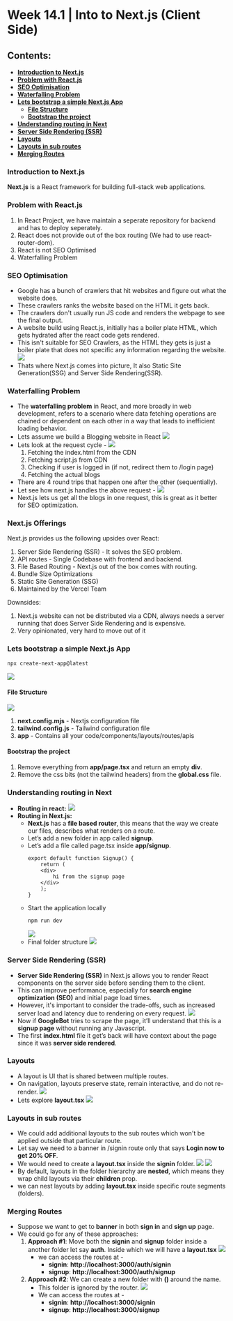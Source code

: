 # Week 14.1 | Into to Next.js (Client Side)

## Contents:
- [**Introduction to Next.js**](#introduction-to-nextjs)
- [**Problem with React.js**](#problem-with-reactjs)
- [**SEO Optimisation**](#seo-optimisation)
- [**Waterfalling Problem**](#waterfalling-problem)
- [**Lets bootstrap a simple Next.js App**](#lets-bootstrap-a-simple-nextjs-app)
    - [**File Structure**](#file-structure)
    - [**Bootstrap the project**](#bootstrap-the-project)
- [**Understanding routing in Next**](#understanding-routing-in-next)
- [**Server Side Rendering (SSR)**](#server-side-rendering-ssr)
- [**Layouts**](#layouts)
- [**Layouts in sub routes**](#layouts-in-sub-routes)
- [**Merging Routes**](#merging-routes)

### Introduction to Next.js
**Next.js** is a React framework for building full-stack web applications. 

### Problem with React.js
1. In React Project, we have maintain a seperate repository for backend and has to deploy seperately.
2. React does not provide out of the box routing (We had to use react-router-dom).
3. React is not SEO Optimised
4. Waterfalling Problem

### SEO Optimisation
- Google has a bunch of crawlers that hit websites and figure out what the website does.
- These crawlers ranks the website based on the HTML it gets back.
- The crawlers don't usually run JS code and renders the webpage to see the final output.
- A website build using React.js, initially has a boiler plate HTML, which gets hydrated after the react code gets rendered.
- This isn't suitable for SEO Crawlers, as the HTML they gets is just a boiler plate that does not specific any information regarding the website.
    ![](images/seo.png)
- Thats where Next.js comes into picture, It also Static Site Generation(SSG) and Server Side Rendering(SSR).


### Waterfalling Problem
- The **waterfalling problem** in React, and more broadly in web development, refers to a scenario where data fetching operations are chained or dependent on each other in a way that leads to inefficient loading behavior.
- Lets assume we build a Blogging website in React
![](images/blogging-app.png)
- Lets look at the request cycle -
![](images/request-cycle-for-blogging-website-react.png)
    1. Fetching the index.html from the CDN
    2. Fetching script.js from CDN
    3. Checking if user is logged in (if not, redirect them to /login page)
    4. Fetching the actual blogs
- There are 4 round trips that happen one after the other (sequentially).
- Let see how next.js handles the above request -
![](images/request-cycle-for-blogging-website-next.png)
- Next.js lets us get all the blogs in one request, this is great as it better for SEO optimization.

### Next.js Offerings
Next.js provides us the following upsides over React:
1. Server Side Rendering (SSR) - It solves the SEO problem.
2. API routes - Single Codebase with frontend and backend.
3. File Based Routing - Next.js out of the box comes with routing.
4. Bundle Size Optimizations
5. Static Site Generation (SSG)
6. Maintained by the Vercel Team

Downsides:
1. Next.js website can not be distributed via a CDN, always needs a server running that does Server Side Rendering and is expensive.
2. Very opinionated, very hard to move out of it

### Lets bootstrap a simple Next.js App

```bash
npx create-next-app@latest
```
![](images/next-bootstrap.png)

#### File Structure
![](images/next-bootstrap.png)
1. **next.config.mjs** - Nextjs configuration file
2. **tailwind.config.js** - Tailwind configuration file
3. **app** - Contains all your code/components/layouts/routes/apis

#### Bootstrap the project
1. Remove everything from **app/page.tsx** and return an empty **div**.
2. Remove the css bits (not the tailwind headers) from the **global.css** file.

### Understanding routing in Next
- **Routing in react:**
![](images/routing-in-react.png)
- **Routing in Next.js:**
    - **Next.js** has a **file based router**, this means that the way we create our files, describes what renders on a route.
    - Let’s add a new folder in app called **signup**.
    - Let’s add a file called page.tsx inside **app/signup**.
        ```tsx
        export default function Signup() {
            return (
            <div>
                hi from the signup page
            </div>
            );
        }
        ```
    - Start the application locally
        ```bash
        npm run dev
        ```
        ![](images/signup.png)
    - Final folder structure
    ![](images/signup-folder-structure.png)

### Server Side Rendering (SSR)
- **Server Side Rendering (SSR)** in Next.js allows you to render React components on the server side before sending them to the client.
- This can improve performance, especially for **search engine optimization (SEO)** and initial page load times.
- However, it's important to consider the trade-offs, such as increased server load and latency due to rendering on every request.
    ![](images/ssr.png)
- Now if **GoogleBot** tries to scrape the page, it’ll understand that this is a **signup page** without running any Javascript.
- The first **index.html** file it get’s back will have context about the page since it was **server side rendered**.

### Layouts
- A layout is UI that is shared between multiple routes.
- On navigation, layouts preserve state, remain interactive, and do not re-render. 
    ![](images/layouts-folder-structure.png)
- Lets explore **layout.tsx**
    ![](images/explore-layout.png)

### Layouts in sub routes
- We could add additional layouts to the sub routes which won't be applied outside that particular route.
- Let say we need to a banner in /signin route only that says **Login now to get 20% OFF**.
- We would need to create a **layout.tsx** inside the **signin** folder.
    ![](images/layout-sign-in.png)
    ![](images/sign-in-layout.png)
- By default, layouts in the folder hierarchy are **nested**, which means they wrap child layouts via their **children** prop. 
- we can nest layouts by adding **layout.tsx** inside specific route segments (folders).

### Merging Routes
- Suppose we want to get to **banner** in both **sign in** and **sign up** page.
- We could go for any of these approaches:
    1. **Approach #1**: Move both the **signin** and **signup** folder inside a another folder let say **auth**. Inside which we will have a **layout.tsx** 
        ![](images/merge-route-1.png)
        - we can access the routes at - 
            - **signin**:  **http://localhost:3000/auth/signin**
            - **signup**: **http://localhost:3000/auth/signup**
    2. **Approach #2**: We can create a new folder with **()** around the name.
        - This folder is ignored by the router.
        ![](images/merge-route-2.png)
        - We can access the routes at - 
            - **signin**:  **http://localhost:3000/signin**
            - **signup**: **http://localhost:3000/signup**